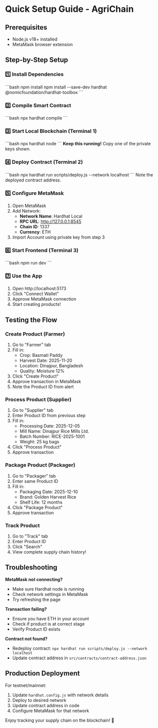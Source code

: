 # Quick Setup Guide - AgriChain

## Prerequisites
- Node.js v18+ installed
- MetaMask browser extension

## Step-by-Step Setup

### 1️⃣ Install Dependencies
\`\`\`bash
npm install
npm install --save-dev hardhat @nomicfoundation/hardhat-toolbox
\`\`\`

### 2️⃣ Compile Smart Contract
\`\`\`bash
npx hardhat compile
\`\`\`

### 3️⃣ Start Local Blockchain (Terminal 1)
\`\`\`bash
npx hardhat node
\`\`\`
**Keep this running!** Copy one of the private keys shown.

### 4️⃣ Deploy Contract (Terminal 2)
\`\`\`bash
npx hardhat run scripts/deploy.js --network localhost
\`\`\`
Note the deployed contract address.

### 5️⃣ Configure MetaMask
1. Open MetaMask
2. Add Network:
   - **Network Name**: Hardhat Local
   - **RPC URL**: http://127.0.0.1:8545
   - **Chain ID**: 1337
   - **Currency**: ETH
3. Import Account using private key from step 3

### 6️⃣ Start Frontend (Terminal 3)
\`\`\`bash
npm run dev
\`\`\`

### 7️⃣ Use the App
1. Open http://localhost:5173
2. Click "Connect Wallet"
3. Approve MetaMask connection
4. Start creating products!

## Testing the Flow

### Create Product (Farmer)
1. Go to "Farmer" tab
2. Fill in:
   - Crop: Basmati Paddy
   - Harvest Date: 2025-11-20
   - Location: Dinajpur, Bangladesh
   - Quality: Moisture 12%
3. Click "Create Product"
4. Approve transaction in MetaMask
5. Note the Product ID from alert

### Process Product (Supplier)
1. Go to "Supplier" tab
2. Enter Product ID from previous step
3. Fill in:
   - Processing Date: 2025-12-05
   - Mill Name: Dinajpur Rice Mills Ltd.
   - Batch Number: RICE-2025-1001
   - Weight: 25 kg bags
4. Click "Process Product"
5. Approve transaction

### Package Product (Packager)
1. Go to "Packager" tab
2. Enter same Product ID
3. Fill in:
   - Packaging Date: 2025-12-10
   - Brand: Golden Harvest Rice
   - Shelf Life: 12 months
4. Click "Package Product"
5. Approve transaction

### Track Product
1. Go to "Track" tab
2. Enter Product ID
3. Click "Search"
4. View complete supply chain history!

## Troubleshooting

**MetaMask not connecting?**
- Make sure Hardhat node is running
- Check network settings in MetaMask
- Try refreshing the page

**Transaction failing?**
- Ensure you have ETH in your account
- Check if product is at correct stage
- Verify Product ID exists

**Contract not found?**
- Redeploy contract: `npx hardhat run scripts/deploy.js --network localhost`
- Update contract address in `src/contracts/contract-address.json`

## Production Deployment

For testnet/mainnet:
1. Update `hardhat.config.js` with network details
2. Deploy to desired network
3. Update contract address in code
4. Configure MetaMask for that network

Enjoy tracking your supply chain on the blockchain! 🚀
